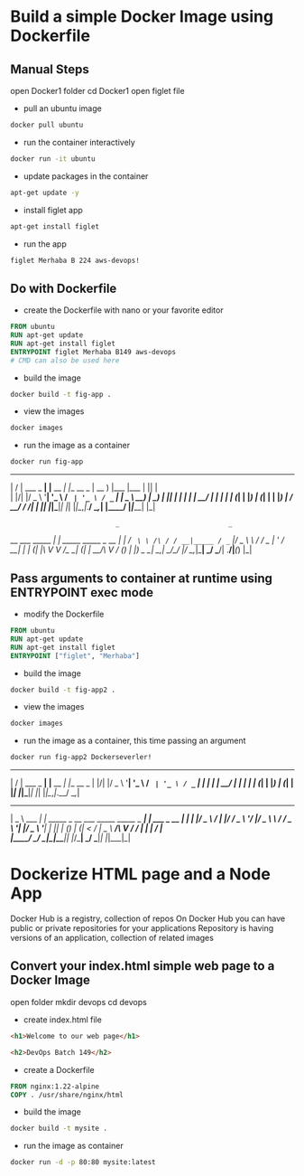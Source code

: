 # Build a simple Docker Image using Dockerfile

## Manual Steps

open Docker1 folder
cd Docker1
open figlet file

- pull an ubuntu image

```bash
docker pull ubuntu
```


- run the container interactively

```bash
docker run -it ubuntu
```


- update packages in the container

```bash
apt-get update -y
```

- install figlet app

```bash
apt-get install figlet
```

- run the app

```bash
figlet Merhaba B 224 aws-devops! 
```


## Do with Dockerfile

- create the Dockerfile with nano or your favorite editor

```Dockerfile
FROM ubuntu
RUN apt-get update
RUN apt-get install figlet
ENTRYPOINT figlet Merhaba B149 aws-devops
# CMD can also be used here
```
- build the image

```bash
docker build -t fig-app .
```

- view the images

```bash
docker images
```

- run the image as a container

```bash
docker run fig-app
```
 __  __           _           _             ____    ____  ____  _  _   
|  \/  | ___ _ __| |__   __ _| |__   __ _  | __ )  |___ \|___ \| || |  
| |\/| |/ _ \ '__| '_ \ / _` | '_ \ / _` | |  _ \    __) | __) | || |_ 
| |  | |  __/ |  | | | | (_| | |_) | (_| | | |_) |  / __/ / __/|__   _|
|_|  |_|\___|_|  |_| |_|\__,_|_.__/ \__,_| |____/  |_____|_____|  |_|  
                                                                       
                              _                           _ 
  __ ___      _____        __| | _____   _____  _ __  ___| |
 / _` \ \ /\ / / __|_____ / _` |/ _ \ \ / / _ \| '_ \/ __| |
| (_| |\ V  V /\__ \_____| (_| |  __/\ V / (_) | |_) \__ \_|
 \__,_| \_/\_/ |___/      \__,_|\___| \_/ \___/| .__/|___(_)
                                               |_|          

## Pass arguments to container at runtime using ENTRYPOINT exec mode

- modify the Dockerfile

```Dockerfile
FROM ubuntu
RUN apt-get update
RUN apt-get install figlet
ENTRYPOINT ["figlet", "Merhaba"]
```

- build the image

```bash
docker build -t fig-app2 .
```

- view the images

```bash
docker images
```

- run the image as a container, this time passing an argument

```bash
docker run fig-app2 Dockerseverler!
```

__  __           _           _           
|  \/  | ___ _ __| |__   __ _| |__   __ _ 
| |\/| |/ _ \ '__| '_ \ / _` | '_ \ / _` |
| |  | |  __/ |  | | | | (_| | |_) | (_| |
|_|  |_|\___|_|  |_| |_|\__,_|_.__/ \__,_|
                                          
 ____             _                                     _           
|  _ \  ___   ___| | _____ _ __ ___  _____   _____ _ __| | ___ _ __ 
| | | |/ _ \ / __| |/ / _ \ '__/ __|/ _ \ \ / / _ \ '__| |/ _ \ '__|
| |_| | (_) | (__|   <  __/ |  \__ \  __/\ V /  __/ |  | |  __/ |   
|____/ \___/ \___|_|\_\___|_|  |___/\___| \_/ \___|_|  |_|\___|_|   


# Dockerize HTML page and a Node App

Docker Hub is a registry, collection of repos
On Docker Hub you can have public or private repositories for your applications
Repository is having versions of an application, collection of related images

## Convert your index.html simple web page to a Docker Image
open folder
mkdir devops
cd devops
- create index.html file

```html
<h1>Welcome to our web page</h1>

<h2>DevOps Batch 149</h2>
```

- create a Dockerfile

```Dockerfile
FROM nginx:1.22-alpine
COPY . /usr/share/nginx/html

```
- build the image

```bash
docker build -t mysite .
```
- run the image as container

```bash
docker run -d -p 80:80 mysite:latest